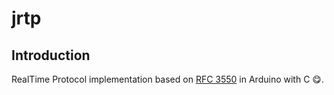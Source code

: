 # jrtp

## Introduction
RealTime Protocol implementation based on [RFC 3550](https://tools.ietf.org/html/rfc3550) in Arduino with C :yum:.
